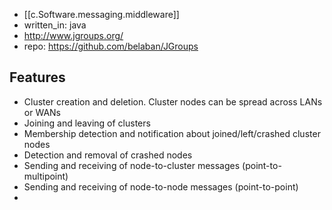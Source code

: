 
- [[c.Software.messaging.middleware]]
- written_in: java
- http://www.jgroups.org/
- repo: https://github.com/belaban/JGroups

## Features

- Cluster creation and deletion. Cluster nodes can be spread across LANs or WANs
- Joining and leaving of clusters
- Membership detection and notification about joined/left/crashed cluster nodes
- Detection and removal of crashed nodes
- Sending and receiving of node-to-cluster messages (point-to-multipoint)
- Sending and receiving of node-to-node messages (point-to-point)
- 